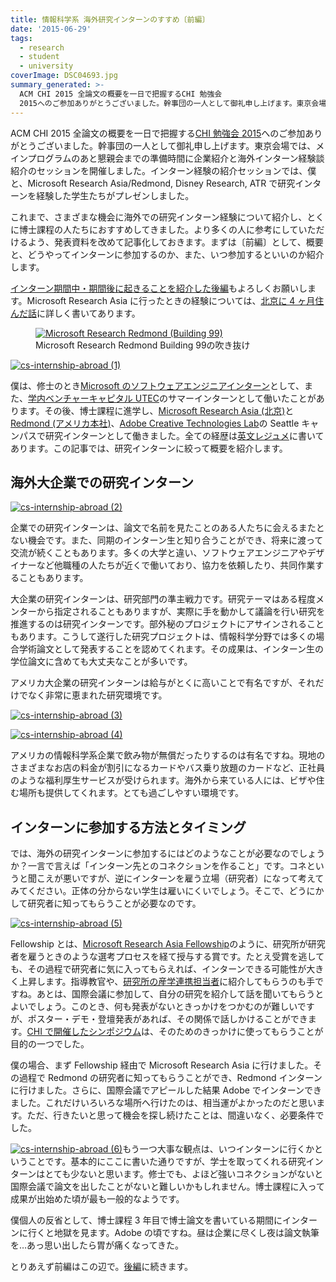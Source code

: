 ```yaml
---
title: 情報科学系 海外研究インターンのすすめ〔前編〕
date: '2015-06-29'
tags:
  - research
  - student
  - university
coverImage: DSC04693.jpg
summary_generated: >-
  ACM CHI 2015 全論文の概要を一日で把握するCHI 勉強会
  2015へのご参加ありがとうございました。幹事団の一人として御礼申し上げます。東京会場では、メインプログラムのあと懇親会までの準備時間に企業紹介と海外インターン経験談紹介のセッションを開催しました。インタ...
---
```


ACM CHI 2015 全論文の概要を一日で把握する[CHI 勉強会 2015](http://hci.tokyo/seminar/chi2015)へのご参加ありがとうございました。幹事団の一人として御礼申し上げます。東京会場では、メインプログラムのあと懇親会までの準備時間に企業紹介と海外インターン経験談紹介のセッションを開催しました。インターン経験の紹介セッションでは、僕と、Microsoft Research Asia/Redmond, Disney Research, ATR で研究インターンを経験した学生たちがプレゼンしました。

これまで、さまざまな機会に海外での研究インターン経験について紹介し、とくに博士課程の人たちにおすすめしてきました。より多くの人に参考にしていただけるよう、発表資料を改めて記事化しておきます。まずは〔前編〕として、概要と、どうやってインターンに参加するのか、また、いつ参加するといいのか紹介します。

[インターン期間中・期間後に起きることを紹介した後編](http://junkato.jp/ja/blog/2015/06/30/cs-research-internship-abroad-2/)もよろしくお願いします。Microsoft Research Asia に行ったときの経験については、[北京に 4 ヶ月住んだ話](http://junkato.jp/ja/blog/2014/12/12/4-months-in-beijing-microsoft-research-asia/)に詳しく書いてあります。

<figure className="center">
  <a href="/images/DSC04693.jpg"><img src="/images/DSC04693-1024x680.jpg" alt="Microsoft Research Redmond (Building 99)" /></a>
  <figcaption>Microsoft Research Redmond Building 99の吹き抜け</figcaption>
</figure>

[![cs-internship-abroad (1)](/images/cs-internship-abroad-1-1024x576.jpg)](/images/cs-internship-abroad-1.jpg)

僕は、修士のとき[Microsoft のソフトウェアエンジニアインターン](http://d.hatena.ne.jp/arc_at_dmz/20090930/microsoft_internship)として、また、[学内ベンチャーキャピタル UTEC](http://www.ut-ec.co.jp)のサマーインターンとして働いたことがあります。その後、博士課程に進学し、[Microsoft Research Asia (北京)](http://research.microsoft.com/en-us/labs/asia/)と[Redmond (アメリカ本社)](http://research.microsoft.com/en-us/labs/redmond/)、[Adobe Creative Technologies Lab](http://www.adobe.com/technology.html)の Seattle キャンパスで研究インターンとして働きました。全ての経歴は[英文レジュメ](http://junkato.jp/resume.html)に書いてあります。この記事では、研究インターンに絞って概要を紹介します。

## 海外大企業での研究インターン

[![cs-internship-abroad (2)](/images/cs-internship-abroad-2-1024x576.jpg)](/images/cs-internship-abroad-2.jpg)

企業での研究インターンは、論文で名前を見たことのある人たちに会えるまたとない機会です。また、同期のインターン生と知り合うことができ、将来に渡って交流が続くこともあります。多くの大学と違い、ソフトウェアエンジニアやデザイナーなど他職種の人たちが近くで働いており、協力を依頼したり、共同作業することもあります。

大企業の研究インターンは、研究部門の準主戦力です。研究テーマはある程度メンターから指定されることもありますが、実際に手を動かして議論を行い研究を推進するのは研究インターンです。部外秘のプロジェクトにアサインされることもあります。こうして遂行した研究プロジェクトは、情報科学分野では多くの場合学術論文として発表することを認めてくれます。その成果は、インターン生の学位論文に含めても大丈夫なことが多いです。

アメリカ大企業の研究インターンは給与がとくに高いことで有名ですが、それだけでなく非常に恵まれた研究環境です。

[![cs-internship-abroad (3)](/images/cs-internship-abroad-3-1024x576.jpg)](/images/cs-internship-abroad-3.jpg)

[![cs-internship-abroad (4)](/images/cs-internship-abroad-4-1024x576.jpg)](/images/cs-internship-abroad-4.jpg)

アメリカの情報科学系企業で飲み物が無償だったりするのは有名ですね。現地のさまざまなお店の料金が割引になるカードやバス乗り放題のカードなど、正社員のような福利厚生サービスが受けられます。海外から来ている人には、ビザや住む場所も提供してくれます。とても過ごしやすい環境です。

## インターンに参加する方法とタイミング

では、海外の研究インターンに参加するにはどのようなことが必要なのでしょうか？一言で言えば「インターン先とのコネクションを作ること」です。コネというと聞こえが悪いですが、逆にインターンを雇う立場（研究者）になって考えてみてください。正体の分からない学生は雇いにくいでしょう。そこで、どうにかして研究者に知ってもらうことが必要なのです。

[![cs-internship-abroad (5)](/images/cs-internship-abroad-5-1024x576.jpg)](/images/cs-internship-abroad-5.jpg)

Fellowship とは、[Microsoft Research Asia Fellowship](http://junkato.jp/ja/blog/2014/05/16/microsoft-research-asia-fellowship/)のように、研究所が研究者を雇うときのような選考プロセスを経て授与する賞です。たとえ受賞を逃しても、その過程で研究者に気に入ってもらえれば、インターンできる可能性が大きく上昇します。指導教官や、[研究所の産学連携担当者](https://twitter.com/msraurjp)に紹介してもらうのも手ですね。あとは、国際会議に参加して、自分の研究を紹介して話を聞いてもらうとよいでしょう。このとき、何も発表がないときっかけをつかむのが難しいですが、ポスター・デモ・登壇発表があれば、その関係で話しかけることができます。[CHI で開催したシンポジウム](http://junkato.jp/ja/blog/2015/03/01/acm-chi2015-hci-tokyo/)は、そのためのきっかけに使ってもらうことが目的の一つでした。

僕の場合、まず Fellowship 経由で Microsoft Research Asia に行けました。その過程で Redmond の研究者に知ってもらうことができ、Redmond インターンに行けました。さらに、国際会議でアピールした結果 Adobe でインターンできました。これだけいろいろな場所へ行けたのは、相当運がよかったのだと思います。ただ、行きたいと思って機会を探し続けたことは、間違いなく、必要条件でした。

[![cs-internship-abroad (6)](/images/cs-internship-abroad-6-1024x576.jpg)](/images/cs-internship-abroad-6.jpg)もう一つ大事な観点は、いつインターンに行くかということです。基本的にここに書いた通りですが、学士を取ってくれる研究インターンはとても少ないと思います。修士でも、よほど強いコネクションがないと国際会議で論文を出したことがないと難しいかもしれません。博士課程に入って成果が出始めた頃が最も一般的なようです。

僕個人の反省として、博士課程 3 年目で博士論文を書いている期間にインターンに行くと地獄を見ます。Adobe の頃ですね。昼は企業に尽くし夜は論文執筆を…あっ思い出したら胃が痛くなってきた。

とりあえず前編はこの辺で。[後編](http://junkato.jp/ja/blog/2015/06/30/cs-research-internship-abroad-2/)に続きます。
